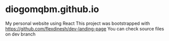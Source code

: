 # diogomqbm.github.io
My personal website using React
This project was bootstrapped with https://github.com/flexdinesh/dev-landing-page
You can check source files on dev branch
